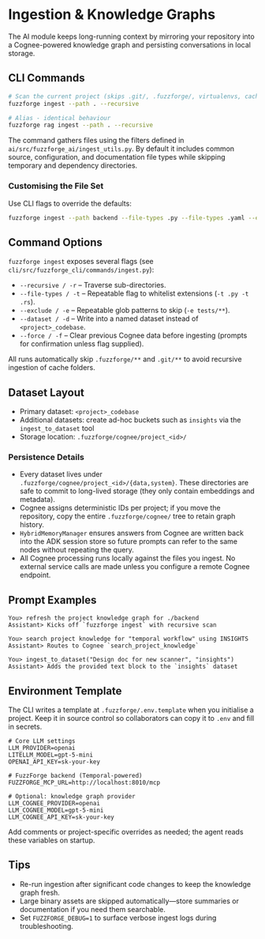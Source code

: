 # Ingestion & Knowledge Graphs

The AI module keeps long-running context by mirroring your repository into a Cognee-powered knowledge graph and persisting conversations in local storage.

## CLI Commands

```bash
# Scan the current project (skips .git/, .fuzzforge/, virtualenvs, caches)
fuzzforge ingest --path . --recursive

# Alias - identical behaviour
fuzzforge rag ingest --path . --recursive
```

The command gathers files using the filters defined in `ai/src/fuzzforge_ai/ingest_utils.py`. By default it includes common source, configuration, and documentation file types while skipping temporary and dependency directories.

### Customising the File Set

Use CLI flags to override the defaults:

```bash
fuzzforge ingest --path backend --file-types .py --file-types .yaml --exclude node_modules --exclude dist
```

## Command Options

`fuzzforge ingest` exposes several flags (see `cli/src/fuzzforge_cli/commands/ingest.py`):

- `--recursive / -r` – Traverse sub-directories.
- `--file-types / -t` – Repeatable flag to whitelist extensions (`-t .py -t .rs`).
- `--exclude / -e` – Repeatable glob patterns to skip (`-e tests/**`).
- `--dataset / -d` – Write into a named dataset instead of `<project>_codebase`.
- `--force / -f` – Clear previous Cognee data before ingesting (prompts for confirmation unless flag supplied).

All runs automatically skip `.fuzzforge/**` and `.git/**` to avoid recursive ingestion of cache folders.

## Dataset Layout

- Primary dataset: `<project>_codebase`
- Additional datasets: create ad-hoc buckets such as `insights` via the `ingest_to_dataset` tool
- Storage location: `.fuzzforge/cognee/project_<id>/`

### Persistence Details

- Every dataset lives under `.fuzzforge/cognee/project_<id>/{data,system}`. These directories are safe to commit to long-lived storage (they only contain embeddings and metadata).
- Cognee assigns deterministic IDs per project; if you move the repository, copy the entire `.fuzzforge/cognee/` tree to retain graph history.
- `HybridMemoryManager` ensures answers from Cognee are written back into the ADK session store so future prompts can refer to the same nodes without repeating the query.
- All Cognee processing runs locally against the files you ingest. No external service calls are made unless you configure a remote Cognee endpoint.

## Prompt Examples

```
You> refresh the project knowledge graph for ./backend
Assistant> Kicks off `fuzzforge ingest` with recursive scan

You> search project knowledge for "temporal workflow" using INSIGHTS
Assistant> Routes to Cognee `search_project_knowledge`

You> ingest_to_dataset("Design doc for new scanner", "insights")
Assistant> Adds the provided text block to the `insights` dataset
```

## Environment Template

The CLI writes a template at `.fuzzforge/.env.template` when you initialise a project. Keep it in source control so collaborators can copy it to `.env` and fill in secrets.

```env
# Core LLM settings
LLM_PROVIDER=openai
LITELLM_MODEL=gpt-5-mini
OPENAI_API_KEY=sk-your-key

# FuzzForge backend (Temporal-powered)
FUZZFORGE_MCP_URL=http://localhost:8010/mcp

# Optional: knowledge graph provider
LLM_COGNEE_PROVIDER=openai
LLM_COGNEE_MODEL=gpt-5-mini
LLM_COGNEE_API_KEY=sk-your-key
```

Add comments or project-specific overrides as needed; the agent reads these variables on startup.

## Tips

- Re-run ingestion after significant code changes to keep the knowledge graph fresh.
- Large binary assets are skipped automatically—store summaries or documentation if you need them searchable.
- Set `FUZZFORGE_DEBUG=1` to surface verbose ingest logs during troubleshooting.
